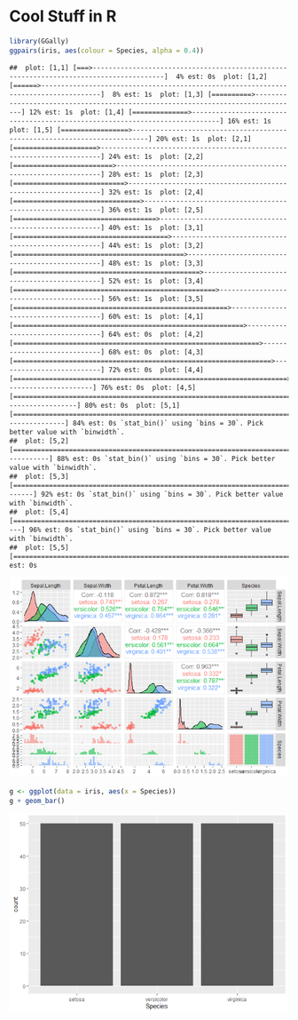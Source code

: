 Cool Stuff in R
================

``` r
library(GGally)
ggpairs(iris, aes(colour = Species, alpha = 0.4))
```

    ##  plot: [1,1] [===>----------------------------------------------------------------------------------------]  4% est: 0s  plot: [1,2] [======>-------------------------------------------------------------------------------------]  8% est: 1s  plot: [1,3] [==========>---------------------------------------------------------------------------------] 12% est: 1s  plot: [1,4] [==============>-----------------------------------------------------------------------------] 16% est: 1s  plot: [1,5] [=================>--------------------------------------------------------------------------] 20% est: 1s  plot: [2,1] [=====================>----------------------------------------------------------------------] 24% est: 1s  plot: [2,2] [=========================>------------------------------------------------------------------] 28% est: 1s  plot: [2,3] [============================>---------------------------------------------------------------] 32% est: 1s  plot: [2,4] [================================>-----------------------------------------------------------] 36% est: 1s  plot: [2,5] [====================================>-------------------------------------------------------] 40% est: 1s  plot: [3,1] [=======================================>----------------------------------------------------] 44% est: 1s  plot: [3,2] [===========================================>------------------------------------------------] 48% est: 1s  plot: [3,3] [===============================================>--------------------------------------------] 52% est: 1s  plot: [3,4] [===================================================>----------------------------------------] 56% est: 1s  plot: [3,5] [======================================================>-------------------------------------] 60% est: 1s  plot: [4,1] [==========================================================>---------------------------------] 64% est: 0s  plot: [4,2] [==============================================================>-----------------------------] 68% est: 0s  plot: [4,3] [=================================================================>--------------------------] 72% est: 0s  plot: [4,4] [=====================================================================>----------------------] 76% est: 0s  plot: [4,5] [=========================================================================>------------------] 80% est: 0s  plot: [5,1] [============================================================================>---------------] 84% est: 0s `stat_bin()` using `bins = 30`. Pick better value with `binwidth`.
    ##  plot: [5,2] [================================================================================>-----------] 88% est: 0s `stat_bin()` using `bins = 30`. Pick better value with `binwidth`.
    ##  plot: [5,3] [====================================================================================>-------] 92% est: 0s `stat_bin()` using `bins = 30`. Pick better value with `binwidth`.
    ##  plot: [5,4] [=======================================================================================>----] 96% est: 0s `stat_bin()` using `bins = 30`. Pick better value with `binwidth`.
    ##  plot: [5,5] [============================================================================================]100% est: 0s                                                                                                                         

![](../images/example-1.png)<!-- -->

``` r
g <- ggplot(data = iris, aes(x = Species))
g + geom_bar()
```

![](../images/example1-1.png)<!-- -->
